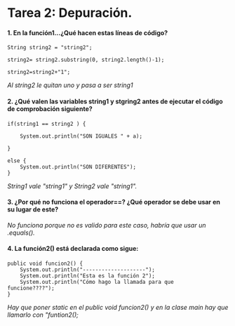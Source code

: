 # Tarea 2: Depuración.

#### 1. En la función1...¿Qué hacen estas líneas de código?

    String string2 = "string2";
    
    string2= string2.substring(0, string2.length()-1);
    
    string2=string2+"1";
    
*Al string2 le quitan uno y pasa a ser string1*

#### 2. ¿Qué valen las variables string1 y stgring2 antes de ejecutar el código de comprobación siguiente?

    if(string1 == string2 ) {

        System.out.println("SON IGUALES " + a);

    }
    
    else {
        System.out.println("SON DIFERENTES");
    }
    
*String1 vale "string1" y String2 vale "string1".*

#### 3. ¿Por qué no funciona el operador==? ¿Qué operador se debe usar en su lugar de este?

*No funciona porque no es valido para este caso, habría que usar un .equals().*

#### 4. La función2() está declarada como sigue:
    public void funcion2() {
        System.out.println("--------------------");
        System.out.println("Esta es la función 2");
        System.out.println("Cómo hago la llamada para que
    funcione????");
    }
    
*Hay que poner static en el public void funcion2() y en la clase main hay que llamarlo con "funtion2();*
    
